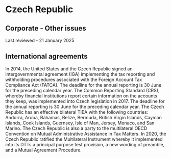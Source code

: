 # Czech Republic
## Corporate - Other issues
Last reviewed - 21 January 2025
## International agreements
In 2014, the United States and the Czech Republic signed an intergovernmental agreement (IGA) implementing the tax reporting and withholding procedures associated with the Foreign Account Tax Compliance Act (FATCA). The deadline for the annual reporting is 30 June for the preceding calendar year.
The Common Reporting Standard (CRS), whereby financial institutions report certain information on the accounts they keep, was implemented into Czech legislation in 2017. The deadline for the annual reporting is 30 June for the preceding calendar year.
The Czech Republic has an effective bilateral TIEA with the following countries: Andorra, Aruba, Bahamas, Belize, Bermuda, British Virgin Islands, Cayman Islands, Cook Islands, Guernsey, Isle of Man, Jersey, Monaco, and San Marino.
The Czech Republic is also a party to the multilateral OECD Convention on Mutual Administrative Assistance in Tax Matters.
In 2020, the Czech Republic ratified the Multilateral Instrument whereby it implemented into its DTTs a principal purpose test provision, a new wording of preamble, and a Mutual Agreement Procedure. 
